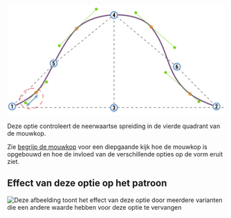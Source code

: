 ![De neerwaartse spreiding in het vierde quadrant van de mouwkop](./sleevecapq4spread2.svg)

Deze optie controleert de neerwaartse spreiding in de vierde quadrant van de mouwkop.

<Tip>

Zie [begrijp de mouwkop](/docs/patterns/brian/options#understanding-the-sleevecap) voor een diepgaande
kijk hoe de mouwkop is opgebouwd en hoe de invloed van de verschillende opties op de vorm eruit ziet.

</Tip>

## Effect van deze optie op het patroon

![Deze afbeelding toont het effect van deze optie door meerdere varianten die een andere waarde hebben voor deze optie te vervangen](brian\_sleevecapq4spread2\_sample.svg "Effect van deze optie op het patroon")
